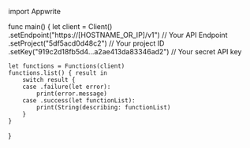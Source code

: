 import Appwrite

func main() {
    let client = Client()
      .setEndpoint("https://[HOSTNAME_OR_IP]/v1") // Your API Endpoint
      .setProject("5df5acd0d48c2") // Your project ID
      .setKey("919c2d18fb5d4...a2ae413da83346ad2") // Your secret API key

    let functions = Functions(client)
    functions.list() { result in
        switch result {
        case .failure(let error):
            print(error.message)
        case .success(let functionList):
            print(String(describing: functionList)
        }
    }
}
